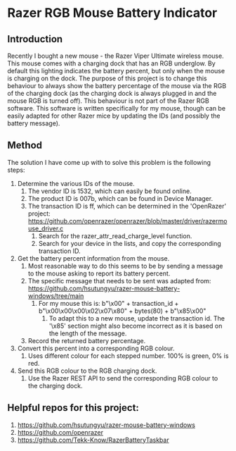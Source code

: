 # Razer RGB Mouse Battery Indicator

## Introduction
Recently I bought a new mouse - the Razer Viper Ultimate wireless mouse.
This mouse comes with a charging dock that has an RGB underglow. By default this lighting indicates the battery percent, 
but only when the mouse is charging on the dock. The purpose of this project is to change this behaviour to always show the battery percentage
of the mouse via the RGB of the charging dock (as the charging dock is always plugged in and the mouse RGB is turned off).
This behaviour is not part of the Razer RGB software.
This software is written specifically for my mouse, though can be easily adapted for other Razer mice by updating the IDs (and possibly the battery message).

## Method
The solution I have come up with to solve this problem is the following steps:
1. Determine the various IDs of the mouse.
    1. The vendor ID is 1532, which can easily be found online.
    2. The product ID is 007b, which can be found in Device Manager.
    3. The transaction ID is ff, which can be determined in the 'OpenRazer' project: https://github.com/openrazer/openrazer/blob/master/driver/razermouse_driver.c
        1. Search for the razer_attr_read_charge_level function.
        2. Search for your device in the lists, and copy the corresponding transaction ID.
2. Get the battery percent information from the mouse.
    1. Most reasonable way to do this seems to be by sending a message to the mouse asking to report its battery percent.
    2. The specific message that needs to be sent was adapted from: https://github.com/hsutungyu/razer-mouse-battery-windows/tree/main
        1. For my mouse this is: b"\x00" + transaction_id + b"\x00\x00\x00\x02\x07\x80" + bytes(80) + b"\x85\x00"
            1. To adapt this to a new mouse, update the transaction id. The '\x85' section might also become incorrect as it is based on the length of the message. 
    3. Record the returned battery percentage.
3. Convert this percent into a corresponding RGB colour.
   1. Uses different colour for each stepped number. 100% is green, 0% is red.
4. Send this RGB colour to the RGB charging dock.
    1. Use the Razer REST API to send the corresponding RGB colour to the charging dock. 

## Helpful repos for this project:
1. https://github.com/hsutungyu/razer-mouse-battery-windows
2. https://github.com/openrazer
3. https://github.com/Tekk-Know/RazerBatteryTaskbar
